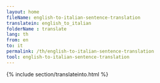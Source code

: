 ```yaml
---
layout: home
fileName: english-to-italian-sentence-translation
translatein: english_to_italian
folderName : translate
lang: th
from: en
to: it
permalink: /th/english-to-italian-sentence-translation
tool: english-to-italian-sentence-translation
---
```

{% include section/translateinto.html %}